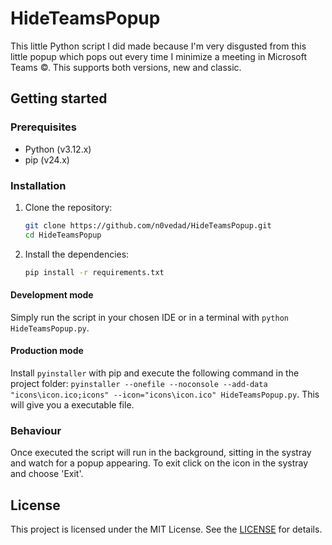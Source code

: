 # HideTeamsPopup

This little Python script I did made because I'm very disgusted from this little popup which pops out every time I minimize a meeting in Microsoft Teams ©. This supports both versions, new and classic.

## Getting started

### Prerequisites

- Python (v3.12.x)
- pip (v24.x)

### Installation

1. Clone the repository:

   ```sh
   git clone https://github.com/n0vedad/HideTeamsPopup.git
   cd HideTeamsPopup
   ```

2. Install the dependencies:

   ```sh
   pip install -r requirements.txt
   ```

#### Development mode

Simply run the script in your chosen IDE or in a terminal with `python HideTeamsPopup.py`. 

#### Production mode

Install `pyinstaller` with pip and execute the following command in the project folder: `pyinstaller --onefile --noconsole --add-data "icons\icon.ico;icons" --icon="icons\icon.ico" HideTeamsPopup.py`. This will give you a executable file. 

### Behaviour

Once executed the script will run in the background, sitting in the systray and watch for a popup appearing. To exit click on the icon in the systray and choose 'Exit'.

## License

This project is licensed under the MIT License. See the [LICENSE](/LICENSE) for details.
